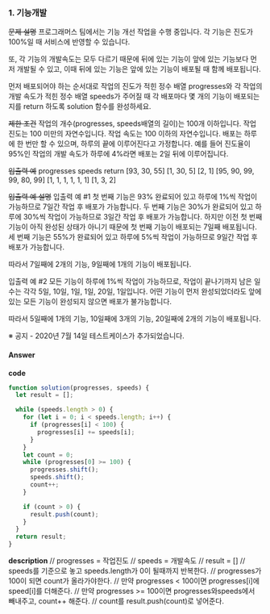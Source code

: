 ### 1. 기능개발

~~문제 설명~~
프로그래머스 팀에서는 기능 개선 작업을 수행 중입니다. 각 기능은 진도가 100%일 때 서비스에 반영할 수 있습니다.

또, 각 기능의 개발속도는 모두 다르기 때문에 뒤에 있는 기능이 앞에 있는 기능보다 먼저 개발될 수 있고, 이때 뒤에 있는 기능은 앞에 있는 기능이 배포될 때 함께 배포됩니다.

먼저 배포되어야 하는 순서대로 작업의 진도가 적힌 정수 배열 progresses와 각 작업의 개발 속도가 적힌 정수 배열 speeds가 주어질 때 각 배포마다 몇 개의 기능이 배포되는지를 return 하도록 solution 함수를 완성하세요.

~~제한 조건~~
작업의 개수(progresses, speeds배열의 길이)는 100개 이하입니다.
작업 진도는 100 미만의 자연수입니다.
작업 속도는 100 이하의 자연수입니다.
배포는 하루에 한 번만 할 수 있으며, 하루의 끝에 이루어진다고 가정합니다. 예를 들어 진도율이 95%인 작업의 개발 속도가 하루에 4%라면 배포는 2일 뒤에 이루어집니다.

~~입출력 예~~
progresses speeds return
[93, 30, 55] [1, 30, 5] [2, 1]
[95, 90, 99, 99, 80, 99] [1, 1, 1, 1, 1, 1] [1, 3, 2]

~~입출력 예 설명~~
입출력 예 #1
첫 번째 기능은 93% 완료되어 있고 하루에 1%씩 작업이 가능하므로 7일간 작업 후 배포가 가능합니다.
두 번째 기능은 30%가 완료되어 있고 하루에 30%씩 작업이 가능하므로 3일간 작업 후 배포가 가능합니다. 하지만 이전 첫 번째 기능이 아직 완성된 상태가 아니기 때문에 첫 번째 기능이 배포되는 7일째 배포됩니다.
세 번째 기능은 55%가 완료되어 있고 하루에 5%씩 작업이 가능하므로 9일간 작업 후 배포가 가능합니다.

따라서 7일째에 2개의 기능, 9일째에 1개의 기능이 배포됩니다.

입출력 예 #2
모든 기능이 하루에 1%씩 작업이 가능하므로, 작업이 끝나기까지 남은 일수는 각각 5일, 10일, 1일, 1일, 20일, 1일입니다. 어떤 기능이 먼저 완성되었더라도 앞에 있는 모든 기능이 완성되지 않으면 배포가 불가능합니다.

따라서 5일째에 1개의 기능, 10일째에 3개의 기능, 20일째에 2개의 기능이 배포됩니다.

※ 공지 - 2020년 7월 14일 테스트케이스가 추가되었습니다.

#### Answer

**code**

```js
function solution(progresses, speeds) {
  let result = [];

  while (speeds.length > 0) {
    for (let i = 0; i < speeds.length; i++) {
      if (progresses[i] < 100) {
        progresses[i] += speeds[i];
      }
    }
    let count = 0;
    while (progresses[0] >= 100) {
      progresses.shift();
      speeds.shift();
      count++;
    }

    if (count > 0) {
      result.push(count);
    }
  }
  return result;
}
```

**description**
// progresses = 작업진도
// speeds = 개발속도
// result = []
// speeds를 기준으로 놓고 speeds.length가 0이 될때까지 반복한다.
// progresses가 100이 되면 count가 올라가야한다.
// 만약 progresses < 100이면 progresses[i]에 speed[i]를 더해준다.
// 만약 progresses >= 100이면 progresses와speeds에서 빼내주고, count++ 해준다.
// count를 result.push(count)로 넣어준다.
